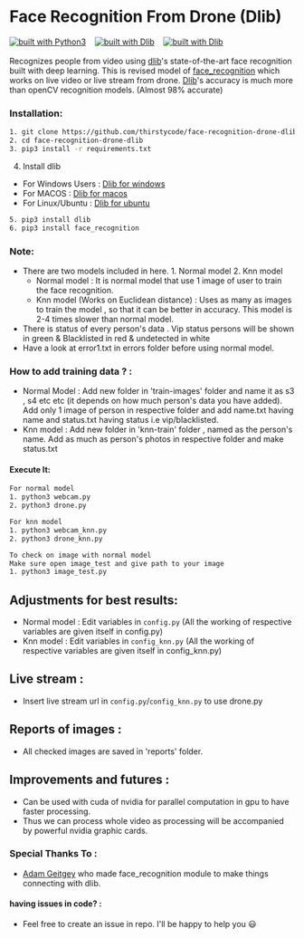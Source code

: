 # Face Recognition From Drone (Dlib)
[![built with Python3](https://img.shields.io/badge/built%20with-Python3-red.svg)](https://www.python.org/)      &nbsp;&nbsp;   [![built with Dlib](https://img.shields.io/badge/build%20with-dlib-green.svg)](http://dlib.net/) &nbsp;&nbsp; [![built with Dlib]( https://img.shields.io/conda/pn/conda-forge/python.svg)](https://www.python.org/downloads/)
<br><br>
Recognizes people from video using [dlib](http://dlib.net/)'s state-of-the-art face recognition
built with deep learning. This is revised model of [face_recognition](https://github.com/ageitgey/face_recognition) which works on live video or live stream from drone. [Dlib](http://dlib.net/)'s accuracy is much more than openCV recognition models. (Almost 98% accurate)

### Installation:
```bash
1. git clone https://github.com/thirstycode/face-recognition-drone-dlib/
2. cd face-recognition-drone-dlib
3. pip3 install -r requirements.txt
```
4. Install dlib
  - For Windows Users : [Dlib for windows](https://www.learnopencv.com/install-dlib-on-windows/)
  - For MACOS : [Dlib for macos](https://www.learnopencv.com/install-dlib-on-macos/)
  - For Linux/Ubuntu : [Dlib for ubuntu](https://www.learnopencv.com/install-dlib-on-ubuntu/)
  ```bash
5. pip3 install dlib
6. pip3 install face_recognition
```
### Note:
  - There are two models included in here. 1. Normal model 2. Knn model
    - Normal model : It is normal model that use 1 image of user to train the face recognition.
    - Knn model (Works on Euclidean distance) : Uses as many as images to train the model , so that it can be better in accuracy. This model is 2-4 times slower than normal model.
  - There is status of every person's data . Vip status persons will be shown in green & Blacklisted in red & undetected in white
  - Have a look at error1.txt in errors folder before using normal model.
### How to add training data ? :
  - Normal Model : Add new folder in 'train-images' folder and name it as s3 , s4 etc etc (it depends on how much person's data you have added). Add only 1 image of person in respective folder and add name.txt having name and status.txt having status i.e vip/blacklisted.
  - Knn model : Add new folder in 'knn-train' folder , named as the person's name. Add as much as person's photos in respective folder and make status.txt
#### Execute It:
```bash
For normal model
1. python3 webcam.py
2. python3 drone.py
```
```bash
For knn model
1. python3 webcam_knn.py
2. python3 drone_knn.py
```
```bash
To check on image with normal model
Make sure open image_test and give path to your image
1. python3 image_test.py
```
## Adjustments for best results:
  - Normal model : Edit variables in ```config.py``` (All the working of respective variables are given itself in config.py) 
  - Knn model : Edit variables in ```config_knn.py``` (All the working of respective variables are given itself in config_knn.py) 

## Live stream :
  - Insert live stream url in ```config.py```/```config_knn.py``` to use drone.py

## Reports of images :
  - All checked images are saved in 'reports' folder.

## Improvements and futures : 
  - Can be used with cuda of nvidia for parallel computation in gpu to have faster processing.
  - Thus we can process whole video as processing will be accompanied by powerful nvidia graphic cards.
### Special Thanks To : 
  - [Adam Geitgey](https://github.com/ageitgey) who made face_recognition module to make things connecting with dlib.

#### having issues in code? :
  - Feel free to create an issue in repo. I'll be happy to help you 😃

